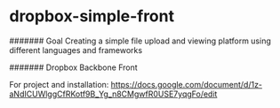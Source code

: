 # dropbox-simple-front

####### Goal
Creating a simple file upload and viewing platform using different languages and frameworks

####### Dropbox Backbone Front

For project and installation:
https://docs.google.com/document/d/1z-aNdICUWlggCfRKotf9B_Yg_n8CMgwfR0USE7yqgFo/edit